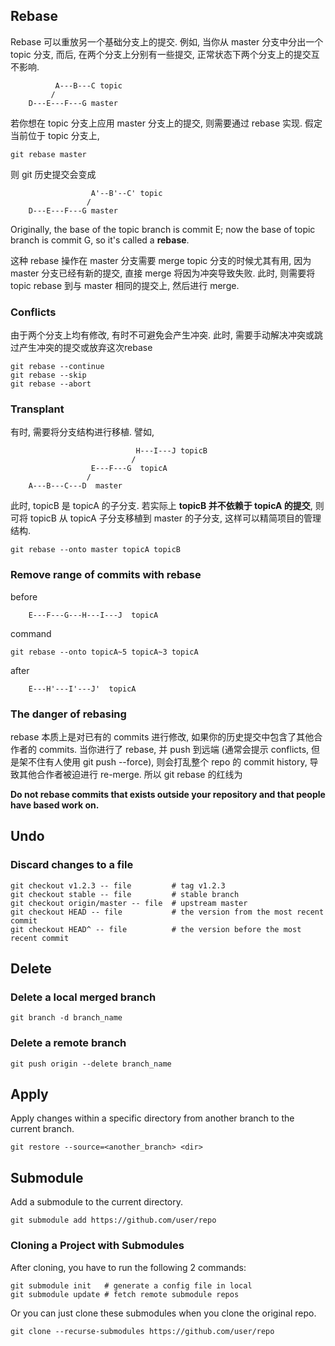 ## Rebase

Rebase 可以重放另一个基础分支上的提交. 
例如, 当你从 master 分支中分出一个 topic 分支, 
而后, 在两个分支上分别有一些提交, 
正常状态下两个分支上的提交互不影响. 
```
          A---B---C topic
         /
    D---E---F---G master
```

若你想在 topic 分支上应用 master 分支上的提交, 
则需要通过 rebase 实现. 
假定当前位于 topic 分支上,
```git
git rebase master
```
则 git 历史提交会变成
```
                  A'--B'--C' topic
                 /
    D---E---F---G master
```
Originally, the base of the topic branch is commit E; 
now the base of topic branch is commit G, so it's called a **rebase**.

这种 rebase 操作在 master 分支需要 merge topic 分支的时候尤其有用,
因为 master 分支已经有新的提交, 直接 merge 将因为冲突导致失败. 
此时, 则需要将 topic rebase 到与 master 相同的提交上, 然后进行 merge.

### Conflicts

由于两个分支上均有修改, 有时不可避免会产生冲突. 
此时, 需要手动解决冲突或跳过产生冲突的提交或放弃这次rebase
```git
git rebase --continue
git rebase --skip
git rebase --abort
```

### Transplant

有时, 需要将分支结构进行移植. 譬如,
```
                            H---I---J topicB
                           /
                  E---F---G  topicA
                 /
    A---B---C---D  master
```
此时, topicB 是 topicA 的子分支. 
若实际上 **topicB 并不依赖于 topicA 的提交**, 
则可将 topicB 从 topicA 子分支移植到 master 的子分支,
这样可以精简项目的管理结构.

```git
git rebase --onto master topicA topicB
```

### Remove range of commits with rebase

before
```
    E---F---G---H---I---J  topicA
```
command
```git
git rebase --onto topicA~5 topicA~3 topicA
```
after
```
    E---H'---I'---J'  topicA
```

### The danger of rebasing

rebase 本质上是对已有的 commits 进行修改, 
如果你的历史提交中包含了其他合作者的 commits.
当你进行了 rebase, 并 push 到远端
(通常会提示 conflicts, 但是架不住有人使用 git push --force),
则会打乱整个 repo 的 commit history,
导致其他合作者被迫进行 re-merge. 
所以 git rebase 的红线为

**Do not rebase commits that exists outside your repository and that 
people have based work on.**

## Undo

### Discard changes to a file

```git
git checkout v1.2.3 -- file         # tag v1.2.3
git checkout stable -- file         # stable branch
git checkout origin/master -- file  # upstream master
git checkout HEAD -- file           # the version from the most recent commit
git checkout HEAD^ -- file          # the version before the most recent commit
```

## Delete

### Delete a local merged branch

```git
git branch -d branch_name
```

### Delete a remote branch

```git
git push origin --delete branch_name
```

## Apply

Apply changes within a specific directory from another branch 
to the current branch.
```git
git restore --source=<another_branch> <dir>
```

## Submodule

Add a submodule to the current directory.
```git
git submodule add https://github.com/user/repo
```

### Cloning a Project with Submodules

After cloning, you have to run the following 2 commands:
```git
git submodule init   # generate a config file in local
git submodule update # fetch remote submodule repos
```

Or you can just clone these submodules when you clone the original repo.
```git
git clone --recurse-submodules https://github.com/user/repo
```
